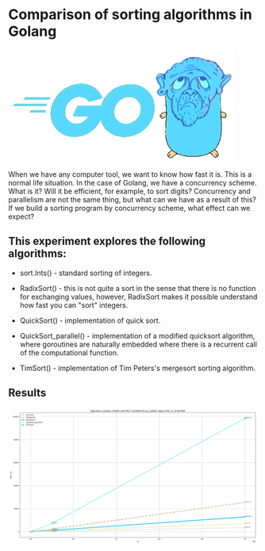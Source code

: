 # Comparison of sorting algorithms in Golang

![dot.png](gopher.png)

When we have any computer tool, we want to know how fast it is. This is a normal life situation.
In the case of Golang, we have a concurrency scheme. What is it? Will it be efficient, for example, to sort digits?
Concurrency and parallelism are not the same thing, but what can we have as a result of this?
If we build a sorting program by concurrency scheme, what effect can we expect?

## This experiment explores the following algorithms:

* sort.Ints() - standard sorting of integers.

* RadixSort() - this is not quite a sort in the sense that there is no function for exchanging values, however, RadixSort makes it possible
understand how fast you can "sort" integers.

* QuickSort() - implementation of quick sort.

* QuickSort_parallel() - implementation of a modified quicksort algorithm, where goroutines are naturally embedded where there is a recurrent call of the computational function. 

* TimSort() - implementation of Tim Peters's mergesort sorting algorithm.

<!---

Here we should then try to run this algorithm on a large data array, perhaps then the number of goroutines will become very large, this will be reflected in the time graph.

* Parallel schema #1, #2 - is the use of various Go approaches to synchronize calls of classic QuickSort() on chunks of the original array. 
Synchronization approaches were used, which could be googled on the Internet in about 10 minutes of searching.

--->

## Results

![Figure_1.png](Figure_1.png)
